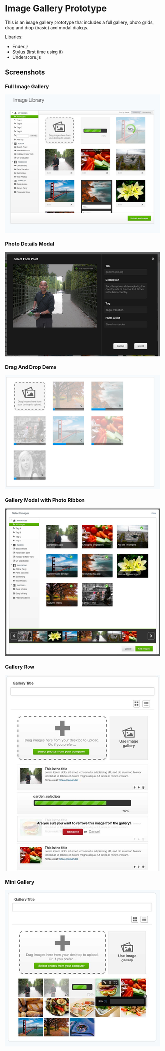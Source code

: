 Image Gallery Prototype
============

This is an image gallery prototype that includes a full gallery, photo grids, drag and drop (basic) and modal dialogs.

Libaries:
- Ender.js
- Stylus (first time using it)
- Underscore.js

## Screenshots

### Full Image Gallery

![Image Gallery](images/screens/ImageGallery.jpg "Image Gallery")

### Photo Details Modal

![Photo Details Modal](images/screens/Modal.jpg "Photo Details Modal")

### Drag And Drop Demo

![Drag And Drop](images/screens/DragNDrop.jpg "Drag And Drop")

### Gallery Modal with Photo Ribbon

![Gallery Modal](images/screens/galleryModal.jpg "Gallery Modal")

### Gallery Row

![Gallery Row](images/screens/GalleryRow.jpg "Gallery Row")

### Mini Gallery

![Mini Gallery](images/screens/MiniGallery.jpg "Mini Gallery")

